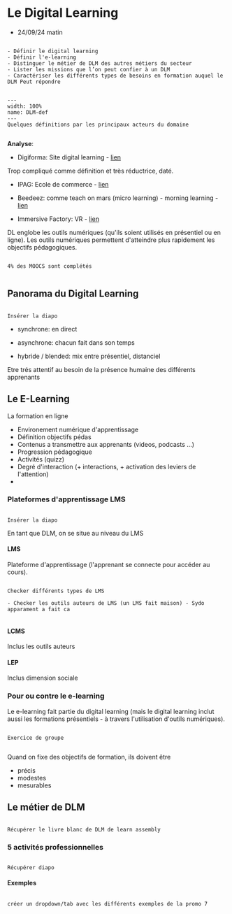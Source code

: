 # Le Digital Learning

- 24/09/24 matin

```{admonition} Objectif(s) pédagogique(s)

- Définir le digital learning
- Définir l'e-learning
- Distinguer le métier de DLM des autres métiers du secteur
- Lister les missions que l’on peut confier à un DLM
- Caractériser les différents types de besoins en formation auquel le DLM Peut répondre


```

```{figure} Docs/DLM-def.png
---
width: 100%
name: DLM-def
---
Quelques définitions par les principaux acteurs du domaine


```


**Analyse**:


- Digiforma: Site digital learning - [lien]()

Trop compliqué comme définition et très réductrice, daté.

- IPAG: Ecole de commerce - [lien]()


- Beedeez: comme teach on mars (micro learning) - morning learning - [lien]()


- Immersive Factory: VR - [lien]()


DL englobe les outils numériques (qu'ils soient utilisés en présentiel ou en ligne). Les outils numériques permettent d'atteindre plus rapidement les objectifs pédagogiques.

```{note}

4% des MOOCS sont complétés


```

## Panorama du Digital Learning


```{note}

Insérer la diapo

```

- synchrone: en direct
- asynchrone: chacun fait dans son temps

- hybride / blended: mix entre présentiel, distanciel


Etre trés attentif au besoin de la présence humaine des différents apprenants


## Le E-Learning

La formation en ligne
- Environement numérique d'apprentissage
- Définition objectifs pédas
- Contenus a transmettre aux apprenants (videos, podcasts ...)
- Progression pédagogique
- Activités (quizz)
- Degré d'interaction (+ interactions, + activation des leviers de l'attention)
- 

### Plateformes d'apprentissage LMS

```{note}

Insérer la diapo

```

En tant que DLM, on se situe au niveau du LMS

#### LMS

Plateforme d'apprentissage (l'apprenant se connecte pour accéder au cours).

```{note}

Checker différents types de LMS

- Checker les outils auteurs de LMS (un LMS fait maison) - Sydo apparament a fait ca


```

#### LCMS

Inclus les outils auteurs

#### LEP

Inclus dimension sociale

### Pour ou contre le e-learning

Le e-learning fait partie du digital learning (mais le digital learning inclut aussi les formations présentiels - à travers l'utilisation d'outils numériques).

```{note}

Exercice de groupe


```

Quand on fixe des objectifs de formation, ils doivent être
- précis
- modestes
- mesurables


## Le métier de DLM

```{note}

Récupérer le livre blanc de DLM de learn assembly

```

### 5 activités professionnelles

```{note}

Récupérer diapo

```

#### Exemples

```{note}

créer un dropdown/tab avec les différents exemples de la promo 7

```


















